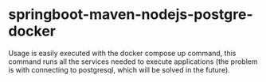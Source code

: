 # springboot-maven-nodejs-postgre-docker


Usage is easily executed with the docker compose up command, this command runs all the services needed to execute
applications (the problem is with connecting to postgresql, which will be solved in the future).
